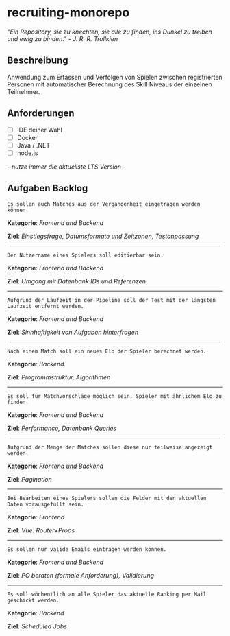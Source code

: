# recruiting-monorepo

*"Ein Repository, sie zu knechten, sie alle zu finden, ins Dunkel zu treiben und ewig zu binden." - J. R. R. Trollkien*

## Beschreibung

Anwendung zum Erfassen und Verfolgen von Spielen zwischen registrierten Personen mit automatischer Berechnung des Skill Niveaus der einzelnen Teilnehmer.

## Anforderungen

- [ ] IDE deiner Wahl
- [ ] Docker
- [ ] Java / .NET
- [ ] node.js

*- nutze immer die aktuellste LTS Version -*

## Aufgaben Backlog

```
Es sollen auch Matches aus der Vergangenheit eingetragen werden können.
```
**Kategorie**: *Frontend und Backend*

**Ziel**: *Einstiegsfrage, Datumsformate und Zeitzonen, Testanpassung*

---

```
Der Nutzername eines Spielers soll editierbar sein.
```
**Kategorie**: *Frontend und Backend*

**Ziel**: *Umgang mit Datenbank IDs und Referenzen*

---

```
Aufgrund der Laufzeit in der Pipeline soll der Test mit der längsten Laufzeit entfernt werden.
```
**Kategorie**: *Frontend und Backend*

**Ziel**: *Sinnhaftigkeit von Aufgaben hinterfragen*

---

```
Nach einem Match soll ein neues Elo der Spieler berechnet werden.
```
**Kategorie**: *Backend*

**Ziel**: *Programmstruktur, Algorithmen*

---

```
Es soll für Matchvorschläge möglich sein, Spieler mit ähnlichem Elo zu finden.
```
**Kategorie**: *Frontend und Backend*

**Ziel**: *Performance, Datenbank Queries*

---

```
Aufgrund der Menge der Matches sollen diese nur teilweise angezeigt werden.
```
**Kategorie**: *Frontend und Backend*

**Ziel**: *Pagination*

---

```
Bei Bearbeiten eines Spielers sollen die Felder mit den aktuellen Daten vorausgefüllt sein.
```
**Kategorie**: *Frontend*

**Ziel**: *Vue: Router+Props*

---

```
Es sollen nur valide Emails eintragen werden können.
```
**Kategorie**: *Frontend und Backend*

**Ziel**: *PO beraten (formale Anforderung), Validierung*

---

```
Es soll wöchentlich an alle Spieler das aktuelle Ranking per Mail geschickt werden.
```
**Kategorie**: *Backend*

**Ziel**: *Scheduled Jobs*
